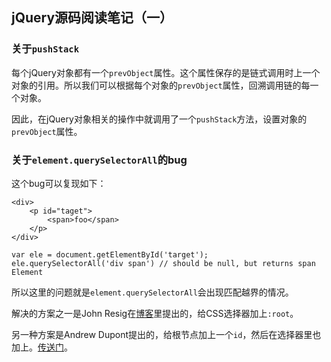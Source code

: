 ## jQuery源码阅读笔记（一）

### 关于`pushStack`

每个jQuery对象都有一个`prevObject`属性。这个属性保存的是链式调用时上一个对象的引用。所以我们可以根据每个对象的`prevObject`属性，回溯调用链的每一个对象。

因此，在jQuery对象相关的操作中就调用了一个`pushStack`方法，设置对象的`prevObject`属性。

### 关于`element.querySelectorAll`的bug

这个bug可以复现如下：

```
<div>
	<p id="taget">
		<span>foo</span>
	</p>
</div>
```

````
var ele = document.getElementById('target');
ele.querySelectorAll('div span') // should be null, but returns span Element
````

所以这里的问题就是`element.querySelectorAll`会出现匹配越界的情况。

解决的方案之一是John Resig在[博客](http://ejohn.org/blog/thoughts-on-queryselectorall/#postcomment)里提出的，给CSS选择器加上`:root`。

另一种方案是Andrew Dupont提出的，给根节点加上一个`id`，然后在选择器里也加上。[传送门](http://www.imooc.com/code/4573)。


